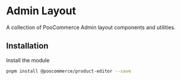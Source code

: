 # Admin Layout

A collection of PooCommerce Admin layout components and utilities.

## Installation

Install the module

```bash
pnpm install @poocommerce/product-editor --save
```
